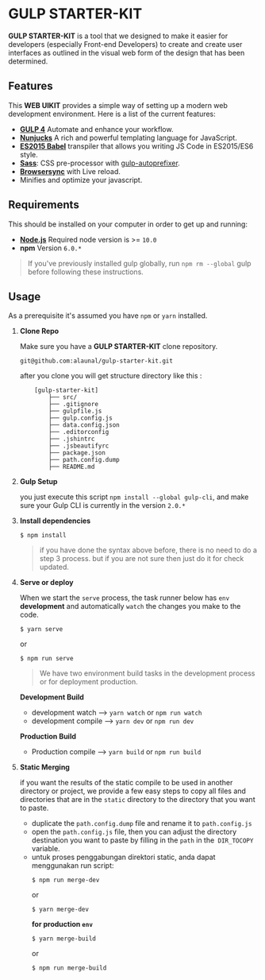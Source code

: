 
# GULP STARTER-KIT

**GULP STARTER-KIT** is a tool that we designed to make it easier for developers (especially Front-end Developers) to create and create user interfaces as outlined in the visual web form of the design that has been determined.


## Features

This **WEB UIKIT** provides a simple way of setting up a modern web development environment. Here is a list of the current features:
 
-  [**GULP 4**](https://gulpjs.com/) Automate and enhance your workflow.
-  [**Nunjucks**](https://mozilla.github.io/nunjucks/) A rich and powerful templating language for JavaScript.
-  [**ES2015 Babel**](https://babeljs.io/) transpiler that allows you writing JS Code in ES2015/ES6 style.
-  [**Sass**](http://sass-lang.com/): CSS pre-processor with [gulp-autoprefixer](https://www.npmjs.com/package/gulp-autoprefixer).
-  [**Browsersync**](https://browsersync.io/) with Live reload.
- Minifies and optimize your javascript.


## Requirements

This should be installed on your computer in order to get up and running:

-  [**Node.js**](https://nodejs.org/en/) Required node version is >= `10.0`
-  **npm** Version `6.0.*`

> If you've previously installed gulp globally, run `npm rm --global` gulp before following these instructions.

  

## Usage

As a prerequisite it's assumed you have `npm` or `yarn` installed.

  

1.  **Clone Repo**

	Make sure you have a **GULP STARTER-KIT** clone repository. 
	```
	git@github.com:alaunal/gulp-starter-kit.git
	```
	after you clone you will get structure directory like this :


	```
		[gulp-starter-kit]
			├── src/
			├── .gitignore
			├── gulpfile.js
			├── gulp.config.js
			├── data.config.json
			├── .editorconfig
			├── .jshintrc
			├── .jsbeautifyrc
			├── package.json
			├── path.config.dump
			├── README.md
	```

2.  **Gulp Setup**

	you just execute this script `npm install --global gulp-cli`, and make sure your Gulp CLI is currently in the version `2.0.*`

3.  **Install dependencies**

	```
	$ npm install
	```

	> if you have done the syntax above before, there is no need to do a step 3 process. but if you are not sure then just do it for check updated.

4.  **Serve or deploy**

	When we start the `serve` process, the task runner below has `env` **development** and automatically `watch` the changes you make to the code.

	```
	$ yarn serve
	```

	or

	```
	$ npm run serve
	```


	> We have two environment build tasks in the development process or for deployment production.

  

	**Development Build**

	- development watch --> `yarn watch` or `npm run watch`
	- development compile --> `yarn dev` or `npm run dev`

	**Production Build**

	- Production compile --> `yarn build` or `npm run build`

5.  **Static Merging**

	if you want the results of the static compile to be used in another directory or project, we provide a few easy steps to copy all files and directories that are in the `static` directory to the directory that you want to paste.

	- duplicate the `path.config.dump` file and rename it to `path.config.js`
	- open the `path.config.js` file, then you can adjust the directory destination you want to paste by filling in the `path` in the` DIR_TOCOPY` variable.
	- untuk proses penggabungan direktori static, anda dapat menggunakan run script: 
		```
		$ npm run merge-dev
		```
		or
		```
		$ yarn merge-dev
		```
		**for production `env`**
		```
		$ yarn merge-build
		```
		or
		```
		$ npm run merge-build
		```